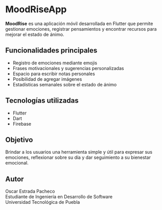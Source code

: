 # MoodRiseApp

**MoodRise** es una aplicación móvil desarrollada en Flutter que permite gestionar emociones, registrar pensamientos y encontrar recursos para mejorar el estado de ánimo.

## Funcionalidades principales

- Registro de emociones mediante emojis
- Frases motivacionales y sugerencias personalizadas
- Espacio para escribir notas personales
- Posibilidad de agregar imágenes
- Estadísticas semanales sobre el estado de ánimo

##  Tecnologías utilizadas

- Flutter
- Dart
- Firebase

##  Objetivo

Brindar a los usuarios una herramienta simple y útil para expresar sus emociones, reflexionar sobre su día y dar seguimiento a su bienestar emocional.

##  Autor

Oscar Estrada Pacheco  
Estudiante de Ingeniería en Desarrollo de Software  
Universidad Tecnológica de Puebla
